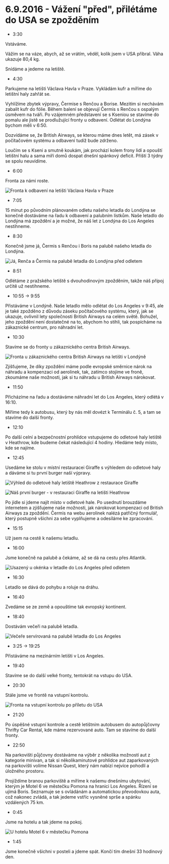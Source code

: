 # 6.9.2016 - Vážení "před", přilétáme do USA se zpožděním

   * 3:30

Vstáváme.

Vážím se na váze, abych, až se vrátím, věděl, kolik jsem v USA přibral. Váha ukazuje 80,4 kg.

Snídáme a jedeme na letiště.

   * 4:30

Parkujeme na letišti Václava Havla v Praze. Vykládám kufr a míříme do letištní haly zahřát se.

Vyhlížíme zbytek výpravy, Čermise s Renčou a Borise. Mezitím si nechávám zabalit kufr do fólie. Během balení se objevují Čermis s Renčou s ospalým úsměvem na tváři. Po vzájemném představení se s Kseniou se stavíme do pomalu ale jistě se prodlužující fronty u odbavení. Odlétat do Londýna bychom měli v 6:50.

Dozvídáme se, že British Airways, se kterou máme dnes letět, má zásek v počítačovém systému a odbavení tudíž bude zdrženo.

Loučím se s Kseni a smutně koukám, jak prochází kolem frony lidí a opouští letištní halu a sama míří domů dospat dnešní spánkový deficit. Příští 3 týdny se spolu neuvídíme.

   * 6:00

Fronta za námi roste.

![Fronta k odbavení na letišti Václava Havla v Praze](images/20160906/20160906_060115.jpg)

   * 7:05

15 minut po původním plánovaném odletu našeho letadla do Londýna se konečně dostáváme na řadu k odbavení a palubním lístkům. Naše letadlo do Londýna má zpoždění a je možné, že náš let z Londýna do Los Angeles nestihneme.

   *  8:30

Konečně jsme já, Čermis s Renčou i Boris na palubě našeho letadla do Londýna.

![Já, Renča a Čermis na palubě letadla do Londýna před odletem](images/20160906/20160906_082958.jpg)

   * 8:51

Odlétáme z pražského letiště s dvouhodinovým zpožděním, takže náš přípoj určitě už nestihneme.

   * 10:55 -> 9:55

Přistáváme v Londýně. Naše letadlo mělo odlétat do Los Angeles v 9:45, ale je také zpožděno z důvodu záseku počítačového systému, který, jak se ukazuje, ovlivnil lety společnosti British Airways na celém světě. Bohužel, jeho zpoždění není dostatečné na to, abychom ho stihli, tak pospícháme na zákaznické centrum, pro náhradní let.

   * 10:30

Stavíme se do fronty u zákaznického centra British Airways.

![Fronta u zákaznického centra British Airways na letišti v Londýně](images/20160906/20160906_102958.jpg)

Zjišťujeme, že díky zpoždění máme podle evropské směrnice nárok na náhradu a kompenzaci od aerolinek, tak, zatímco stojíme ve froně, zkoumáme naše možnosti, jak si tu náhradu u British Airways nárokovat.

   * 11:50

Přicházíme na řadu a dostáváme náhradní let do Los Angeles, který odlétá v 16:10.

Míříme tedy k autobusu, který by nás měl dovézt k Terminálu č. 5, a tam se stavíme do další fronty.

   * 12:10

Po další celní a bezpečnostní prohlídce vstupujeme do odletové haly letiště v Heathrow, kde budeme čekat následující 4 hodiny. Hledáme tedy místo, kde se najíme.

   * 12:45

Usedáme ke stolu v místní restauracei Giraffe s výhledem do odletové haly a dáváme si tu první burger naší výpravy.

![Výhled do odletové haly letiště Heathrow z restaurace Giraffe](images/20160906/20160906_130654.jpg)

![Náš první burger - v restauraci Giraffe na letišti Heathrow](images/20160906/20160906_131206.jpg)

Po jídle si jdeme najít místo v odletové hale. Po usednutí brouzdáme internetem a zjišťujeme naše možnosti, jak nárokovat kompenzaci od British Airways za zpoždění. Čermis na webu aerolinek nalézá patřičný formulář, který postupně všichni za sebe vyplňujeme a odesíláme ke zpracování.

   * 15:15

Už jsem na cestě k našemu letadlu.

   * 16:00

Jsme konečně na palubě a čekáme, až se dá na cestu přes Atlantik.

![Usazený u okénka v letadle do Los Angeles před odletem](images/20160906/20160906_160049.jpg)

   * 16:30

Letadlo se dává do pohybu a roluje na dráhu.

   * 16:40

Zvedáme se ze země a opouštíme tak evropský kontinent.

   * 18:40

Dostávám večeři na palubě letadla.

![Večeře servírovaná na palubě letadla do Los Angeles](images/20160906/20160906_184054.jpg)

   * 3:25 -> 19:25

Přistáváme na mezinárním letišti v Los Angeles.

   * 19:40

Stavíme se do další velké fronty, tentokrát na vstupu do USA.

   * 20:30

Stále jsme ve frontě na vstupní kontrolu.

![Fronta na vstupní kontrolu po příletu do USA](images/20160906/20160906_203038.jpg)

   * 21:20

Po úspěšné vstupní kontrole a cestě letištním autobusem do autopůjčovny Thrifty Car Rental, kde máme rezervované auto. Tam se stavíme do další fronty.

   * 22:50

Na parkovišti půjčovny dostáváme na výběr z několika možností aut z kategorie minivan, a tak si několikaminutové prohlídce aut zaparkovaných na parkovišti volíme Nissan Quest, který nám nabízí nejvíce pohodlí a úložného prostoru.

Projíždíme branou parkoviště a míříme k našemu dnešnímu ubytování, kterým je Motel 6 ve městečku Pomona na hranici Los Angeles. Řízení se ujímá Boris. Seznamuje se s ovládánám a automatickou převodovkou auta, což nakonec zvládá, a tak jedeme vstříc vysněné sprše a spánku vzdálených 75 km.

   * 0:45

Jsme na hotelu a tak jdeme na pokoj.

![U hotelu Motel 6 v městečku Pomona](images/20160906/20160907_005145.jpg)

   * 1:45

Jsme konečně všichni v posteli a jdeme spát. Končí tím dnešní 33 hodinový den.